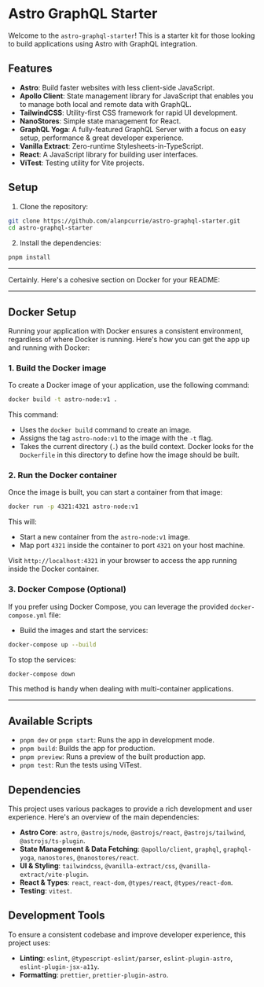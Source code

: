 # Astro GraphQL Starter

Welcome to the `astro-graphql-starter`! This is a starter kit for those looking to build applications using Astro with GraphQL integration.

## Features

- **Astro**: Build faster websites with less client-side JavaScript.
- **Apollo Client**: State management library for JavaScript that enables you to manage both local and remote data with GraphQL.
- **TailwindCSS**: Utility-first CSS framework for rapid UI development.
- **NanoStores**: Simple state management for React.
- **GraphQL Yoga**: A fully-featured GraphQL Server with a focus on easy setup, performance & great developer experience.
- **Vanilla Extract**: Zero-runtime Stylesheets-in-TypeScript.
- **React**: A JavaScript library for building user interfaces.
- **ViTest**: Testing utility for Vite projects.

## Setup

1. Clone the repository:

```bash
git clone https://github.com/alanpcurrie/astro-graphql-starter.git
cd astro-graphql-starter
```

2. Install the dependencies:

```bash
pnpm install
```

---

Certainly. Here's a cohesive section on Docker for your README:

---

## Docker Setup

Running your application with Docker ensures a consistent environment, regardless of where Docker is running. Here's how you can get the app up and running with Docker:

### 1. Build the Docker image

To create a Docker image of your application, use the following command:

```bash
docker build -t astro-node:v1 .
```

This command:

- Uses the `docker build` command to create an image.
- Assigns the tag `astro-node:v1` to the image with the `-t` flag.
- Takes the current directory (`.`) as the build context. Docker looks for the `Dockerfile` in this directory to define how the image should be built.

### 2. Run the Docker container

Once the image is built, you can start a container from that image:

```bash
docker run -p 4321:4321 astro-node:v1
```

This will:

- Start a new container from the `astro-node:v1` image.
- Map port `4321` inside the container to port `4321` on your host machine.

Visit `http://localhost:4321` in your browser to access the app running inside the Docker container.

### 3. Docker Compose (Optional)

If you prefer using Docker Compose, you can leverage the provided `docker-compose.yml` file:

- Build the images and start the services:

```bash
docker-compose up --build
```

To stop the services:

```bash
docker-compose down
```

This method is handy when dealing with multi-container applications.

---

## Available Scripts

- `pnpm dev` or `pnpm start`: Runs the app in development mode.
- `pnpm build`: Builds the app for production.
- `pnpm preview`: Runs a preview of the built production app.
- `pnpm test`: Run the tests using ViTest.

## Dependencies

This project uses various packages to provide a rich development and user experience. Here's an overview of the main dependencies:

- **Astro Core**: `astro`, `@astrojs/node`, `@astrojs/react`, `@astrojs/tailwind`, `@astrojs/ts-plugin`.
- **State Management & Data Fetching**: `@apollo/client`, `graphql`, `graphql-yoga`, `nanostores`, `@nanostores/react`.
- **UI & Styling**: `tailwindcss`, `@vanilla-extract/css`, `@vanilla-extract/vite-plugin`.
- **React & Types**: `react`, `react-dom`, `@types/react`, `@types/react-dom`.
- **Testing**: `vitest`.

## Development Tools

To ensure a consistent codebase and improve developer experience, this project uses:

- **Linting**: `eslint`, `@typescript-eslint/parser`, `eslint-plugin-astro`, `eslint-plugin-jsx-a11y`.
- **Formatting**: `prettier`, `prettier-plugin-astro`.
